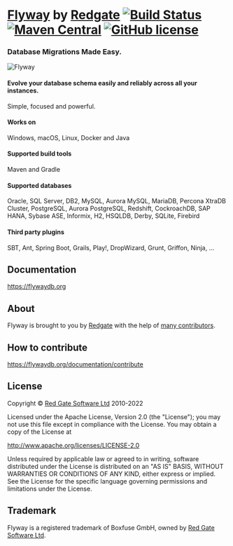 # [Flyway](https://flywaydb.org) by [Redgate](https://www.red-gate.com/) [![Build Status](https://api.travis-ci.com/flyway/flyway.svg)](https://travis-ci.com/flyway/flyway) [![Maven Central](https://img.shields.io/maven-central/v/org.flywaydb/flyway-core.svg)](http://search.maven.org/#search%7Cga%7C1%7Cg%3A%22org.flywaydb.flyway-core%22) [![GitHub license](https://img.shields.io/badge/license-Apache%20License%202.0-blue.svg?style=flat)](http://www.apache.org/licenses/LICENSE-2.0)

### Database Migrations Made Easy.

![Flyway](https://flywaydb.org/assets/logo/flyway-logo.png "Flyway")

#### Evolve your database schema easily and reliably across all your instances.
Simple, focused and powerful.

#### Works on
Windows, macOS, Linux, Docker and Java

#### Supported build tools
Maven and Gradle

#### Supported databases
Oracle, SQL Server, DB2, MySQL, Aurora MySQL, MariaDB, Percona XtraDB Cluster, PostgreSQL, Aurora PostgreSQL, Redshift, CockroachDB, SAP HANA, Sybase ASE, Informix, H2, HSQLDB, Derby, SQLite, Firebird

#### Third party plugins
SBT, Ant, Spring Boot, Grails, Play!, DropWizard, Grunt, Griffon, Ninja, ...

## Documentation
https://flywaydb.org

## About
Flyway is brought to you by [Redgate](https://www.red-gate.com/) with the help of [many contributors](https://flywaydb.org/documentation/contribute/hallOfFame.html).

## How to contribute
https://flywaydb.org/documentation/contribute

## License
Copyright © [Red Gate Software Ltd](http://www.red-gate.com) 2010-2022

Licensed under the Apache License, Version 2.0 (the "License");
you may not use this file except in compliance with the License.
You may obtain a copy of the License at

http://www.apache.org/licenses/LICENSE-2.0

Unless required by applicable law or agreed to in writing, software
distributed under the License is distributed on an "AS IS" BASIS,
WITHOUT WARRANTIES OR CONDITIONS OF ANY KIND, either express or implied.
See the License for the specific language governing permissions and
limitations under the License.

## Trademark
Flyway is a registered trademark of Boxfuse GmbH, owned by  [Red Gate Software Ltd](https://www.red-gate.com/).
